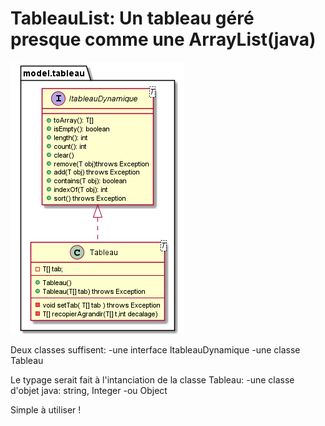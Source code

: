 # TableauList: Un tableau géré presque comme une ArrayList(java)

![DCLA](./DCLA_tableauDYN.png?raw=true "Le diagramme des classes")


Deux classes suffisent:
-une interface ItableauDynamique
-une classe Tableau

Le typage serait fait à l'intanciation de la classe Tableau<T>:
  -une classe d'objet java: string, Integer
  -ou Object
  
Simple à utiliser !
